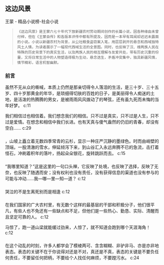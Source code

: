 ## 这边风景

王蒙  -  精品小说榜-社会小说

>     《这边风景》是王蒙六七十年代下放新疆农村劳动期间创作的长篇小说，因各种缘由未曾付梓，但在《王蒙自传》和各版本评传中都有所提及，因而是一本早有耳闻却迟迟未露面的小说。小说以新疆农村为背景，从公社粮食盗窃案入笔，用层层剥开的悬念和西域独特风土人情，为读者展示了一幅现代西域生活的全景图。同时，也反映了汉、维两族人民在特殊的历史背景下的真实生活，以及两族人民的相互理解与友爱共处，带有历史沉重的份量，又将日常生活中的人物塑造得极为生动，悬念迭生，矛盾冲突集中，独具新疆风情，情节精彩，语言机智幽默。


### 前言

虽然不无从众的嘶喊，本质上仍然是那亲切得令人落泪的生活，是三十岁、三十五岁、四十岁那黄金的年华，是琐细得切肤的百姓的日子，是美丽得令人痴迷的土地，是活泼的热腾腾的男女，是被雨雨风风拨动了的琴弦，还有虽九死而未悔的当年好梦。 c:11

我们相信过也相信着。我们想念我们的相信。只不过是真实，只不过是人生，只不过是爱情。在想念和相信中我们长进。也有天真与傻气盎然的仍旧的青春，却没有空白…… c:29

### 

，山坡上矗立着无数四季常青的云杉，显示一种庄严沉静的墨绿色。时而由峭壁的顶端，一股清澈的雪水，伸延倾泻下来，到山谷汇入永远奔腾不已的急流，击打着怪石，冲刷着积年的落叶，扬起朵朵银花，旋转跳跃而去。 c:15

### 

“我哪里知道？”这是这里的一句口头禅，它反映了处境，也反映了选择，反映了无奈，也反映了随遇而安；没有权利也没有责任，没有获得信息的渠道也没有参与的可能与冲动……我—哪—里—知—道？ c:12

### 

哭泣的不是生离死别而是相逢 c:12

### 

在我们国家的广大农村里，有无数个这样的最基层的干部和积极分子，他们很平凡，有些人也不免还有一些缺点和不足，但他们是一些热心、勤恳、实际、清醒而且坚定可靠的人。 c:12

马惊了，跑一道山梁就能缓过劲来，人惊了，就不知道会跑到哪个天涯海角！ c:12

### 

在这个动乱的时刻，许多人都学会了模棱两可、含含糊糊、非驴非马、亦是亦非地表态。表态的关键不在于你说得对还是不对，真还是不真，表态的关键是不要负任何责任，不要留任何把柄，不要给个人找任何麻烦，不要蹚污水。 c:24